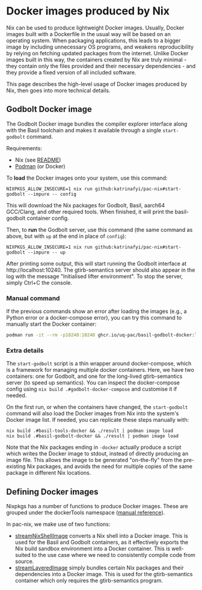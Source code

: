 # Docker images produced by Nix

Nix can be used to produce lightweight Docker images.
Usually, Docker images built with a Dockerfile in the usual way
will be based on an operating system.
When packaging applications, this leads to a bigger image by
including unnecessary OS programs, and weakens reproducibility
by relying on fetching updated packages from the internet.
Unlike Docker images built in this way,
the containers created by Nix are truly minimal -
they contain only the files provided and their necessary dependencies -
and they provide a fixed version of all included software.

This page describes the high-level usage of Docker images produced by Nix,
then goes into more technical details.

## Godbolt Docker image

The Godbolt Docker image bundles the compiler explorer interface along
with the Basil toolchain and makes it available through a single
`start-godbolt` command.

Requirements:
- Nix (see [README](https://github.com/katrinafyi/pac-nix/?tab=readme-ov-file#usage))
- [Podman](https://podman.io/) (or Docker)

To **load** the Docker images onto your system, use this command:
```
NIXPKGS_ALLOW_INSECURE=1 nix run github:katrinafyi/pac-nix#start-godbolt --impure -- config
```
This will download the Nix packages for Godbolt, Basil, aarch64 GCC/Clang, and other
required tools.
When finished, it will print the basil-godbolt container config.

Then, to **run** the Godbolt server, use this command
(the same command as above, but with `up` at the end in place of `config`):
```
NIXPKGS_ALLOW_INSECURE=1 nix run github:katrinafyi/pac-nix#start-godbolt --impure -- up
```
After printing some output, this will start running the Godbolt interface at http://localhost:10240.
The gtirb-semantics server should also appear in the log with the message
"Initialised lifter environment".
To stop the server, simply Ctrl+C the console.

### Manual command

If the previous commands show an error after loading the images
(e.g., a Python error or a docker-compose error), you can try this command to manually start the Docker container:
```bash
podman run -it --rm -p10240:10240 ghcr.io/uq-pac/basil-godbolt-docker:latest
```

### Extra details

The `start-godbolt` script is a thin wrapper around docker-compose, which is a framework
for managing multiple docker containers.
Here, we have two containers: one for Godbolt, and one for the long-lived gtirb-semantics server
(to speed up semantics). You can inspect the docker-compose config using
`nix build .#godbolt-docker-compose` and customise it if needed.

On the first run, or when the containers have changed, the `start-godbolt` command
will also load the Docker images from Nix into the system's Docker image list.
If needed, you can replicate these steps manually with:
```
nix build .#basil-tools-docker && ./result | podman image load
nix build .#basil-godbolt-docker && ./result | podman image load
```

Note that the Nix packages ending in `-docker` actually produce a script which
writes the Docker image to stdout, instead of directly producing an image file.
This allows the image to be generated "on-the-fly" from the pre-existing Nix packages,
and avoids the need for multiple copies of the same package in different Nix locations.

## Defining Docker images

Nixpkgs has a number of functions to produce Docker images. These are grouped under the dockerTools
namespace ([manual reference](https://nixos.org/manual/nixpkgs/stable/#sec-pkgs-dockerTools)).

In pac-nix, we make use of two functions:
- [streamNixShellImage](https://nixos.org/manual/nixpkgs/stable/#ssec-pkgs-dockerTools-streamNixShellImage)
  converts a Nix shell into a Docker image. This is used for the Basil and Godbolt containers, as it
  effectively exports the Nix build sandbox environment into a Docker container.
  This is well-suited to the use case where we need to consistently compile code from source.
- [streamLayeredImage](https://nixos.org/manual/nixpkgs/stable/#ssec-pkgs-dockerTools-streamLayeredImage)
  simply bundles certain Nix packages and their dependencies into a Docker image.
  This is used for the gtirb-semantics container which only requires the gtirb-semantics program.
